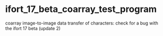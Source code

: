 # ifort_17_beta_coarray_test_program
coarray image-to-image data transfer of characters: check for a bug with the ifort 17 beta (update 2)
